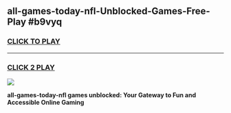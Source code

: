 
## all-games-today-nfl-Unblocked-Games-Free-Play #b9vyq
<h3>
<a href="https://us.freeplayer.one?title=all-games-today-nfl&ref=9M">CLICK TO PLAY</a></h3>
<hr>

<h3>
<a href="https://us.freeplayer.one?title=all-games-today-nfl&ref=9M">CLICK 2 PLAY</a>
  
</h3>

<a href="https://us.freeplayer.one?title=all-games-today-nfl&ref=9M"><img src="https://clearcache.store/games.png"></a>


**all-games-today-nfl games unblocked: Your Gateway to Fun and Accessible Online Gaming**
